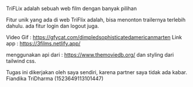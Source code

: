 TriFLix adalah sebuah web film dengan banyak pilihan

Fitur unik yang ada di web TriFlix adalah, bisa menonton trailernya terlebih dahulu.
ada fitur login dan logout juga.

Video Gif : https://gfycat.com/dimpledsophisticatedamericanmarten
Link app : https://3films.netlify.app/

menggunakan api dari : https://www.themoviedb.org/
dan styling dari tailwind css.

Tugas ini dikerjakan oleh saya sendiri, karena partner saya tidak ada kabar.
Fiandika TriDharma (1523649113101447)
